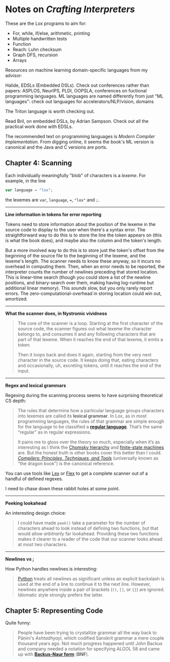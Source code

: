 # Notes on _Crafting Interpreters_

These are the Lox programs to aim for:

- For, while, if/else, arithmetic, printing
- Multiple handwritten tests
- Function
- Reach: Luhn checksum
- Graph DFS, recursion
- Arrays

Resources on machine learning domain-specific languages from my advisor:

Halide, EDSLs (Embedded DSLs). Check out conferences rather than papers: ASPLOS,
NeurIPS, PLDI, OOPSLA, conferences on fuctional programming languages. ML
languages are named differently from just "ML languages": check out languages
for accelerators/NLP/vision, domains

The Triton language is worth checking out.

Read Bril, on embedded DSLs, by Adrian Sampson. Check out all the practical work
done with EDSLs.

The recommended text on programming languages is _Modern Compiler
Implementation_. From digging online, it seems the book's ML version is
canonical and the Java and C versions are ports.

## Chapter 4: Scanning

Each individually meaningfully "blob" of characters is a _lexeme_. For example,
in the line

```js
var language = "lox";
```

the lexemes are `var`, `language`, `=`, `"lox"` and `;`.

---

**Line information in tokens for error reporting**

Tokens need to store information about the position of the lexeme in the source
code to display to the user when there's a syntax error. The straightforward way
to do this is to store the line the token appears on (this is what the book
does), and maybe also the column and the token's length.

But a more involved way to do this is to store just the token's offset from the
beginning of the source file to the beginning of the lexeme, and the lexeme's
length. The scanner needs to know these anyway, so it incurs no overhead in
computing them. Then, when an error needs to be reported, the interpreter counts
the number of newlines preceding that stored location. This is linear-time
search (though you could store a list of the newline positions, and
binary-search over them, making having log-runtime but additional linear
memory). This _sounds_ slow, but you only rarely report errors. The
zero-computational-overhead in storing location could win out, amortized.

---

**What the scanner does, in Nystromic vividness**

> The core of the scanner is a loop. Starting at the first character of the
> source code, the scanner figures out what lexeme the character belongs to, and
> consumes it and any following characters that are part of that lexeme. When it
> reaches the end of that lexeme, it emits a token.
>
> Then it loops back and does it again, starting from the very next character in
> the source code. It keeps doing that, eating characters and occasionally, uh,
> excreting tokens, until it reaches the end of the input.

---

**Regex and lexical grammars**

Regexing during the scanning process seems to have surprising theoretical CS
depth:

> The rules that determine how a particular language groups characters into
> lexemes are called its **lexical grammar**. In Lox, as in most programming
> languages, the rules of that grammar are simple enough for the language to be
> classified a [**regular
> language**](https://en.wikipedia.org/wiki/Regular_language). That’s the same
> “regular” as in regular expressions.
>
> It pains me to gloss over the theory so much, especially when it’s as
> interesting as I think the [Chomsky
> hierarchy](https://en.wikipedia.org/wiki/Chomsky_hierarchy) and [finite-state
> machines](https://en.wikipedia.org/wiki/Finite-state_machine) are. But the
> honest truth is other books cover this better than I could. [_Compilers:
> Principles, Techniques, and
> Tools_](https://en.wikipedia.org/wiki/Compilers:_Principles,_Techniques,_and_Tools)
> (universally known as “the dragon book”) is the canonical reference.

You can use tools like
[Lex](http://dinosaur.compilertools.net/lex/) or [Flex](https://github.com/westes/flex)
to get a complete scanner out of a handful of defined regexes.

I need to chase down these rabbit holes at some point.

---

**Peeking lookahead**

An interesting design choice:

> I could have made `peek()` take a parameter for the number of characters ahead
> to look instead of defining two functions, but that would allow *arbitrarily*
> far lookahead. Providing these two functions makes it clearer to a reader of
> the code that our scanner looks ahead at most two characters.

---

**Newlines vs ;**

How Python handles newlines is interesting:

> [Python](https://docs.python.org/3.5/reference/lexical_analysis.html#implicit-line-joining) treats
> all newlines as significant unless an explicit backslash is used at the end of
> a line to continue it to the next line. However, newlines anywhere inside a
> pair of brackets (`()`, `[]`, or `{}`) are ignored. Idiomatic style strongly
> prefers the latter.

## Chapter 5: Representing Code

Quite funny:

> People have been trying to crystallize grammar all the way back to
> Pāṇini's *Ashtadhyayi*, which codified Sanskrit grammar a mere couple thousand
> years ago. Not much progress happened until John Backus and company needed a
> notation for specifying ALGOL 58 and came up with [**Backus-Naur
> form**](https://en.wikipedia.org/wiki/Backus%E2%80%93Naur_form) (**BNF**).
